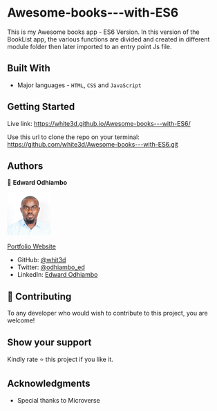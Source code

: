 # Awesome-books---with-ES6
This is my Awesome books app - ES6 Version. In this version of the BookList app, the various functions are divided and created in different module folder then later imported to an entry point Js file.

## Built With

- Major languages - `HTML`, `CSS` and `JavaScript`



## Getting Started

Live link: https://white3d.github.io/Awesome-books---with-ES6/

Use this url to clone the repo on your terminal: https://github.com/white3d/Awesome-books---with-ES6.git


## Authors

👤 **Edward Odhiambo**


<div style="width: 100px;">
  
  ![Profile Pic](Edward2.jpeg)
  
</div>

[Portfolio Website](https://odhiambo-edward.netlify.app/)

- GitHub: [@whit3d](https://github.com/white3d)
- Twitter: [@odhiambo_ed](https://twitter.com/odhiambo_ed)
- LinkedIn: [Edward Odhiambo](https://www.linkedin.com/in/edward-odhiambo-6a462a21b/)


## 🤝 Contributing

To any developer who would wish to contribute to this project, you are welcome!


## Show your support

Kindly rate ⭐️ this project if you like it.
## Acknowledgments

- Special thanks to Microverse
